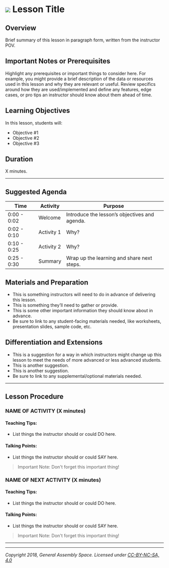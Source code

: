 <!---
This lesson was developed by YOUR NAME HERE for COHORT NAME / DATE / LOCATION HERE. 

Questions? Comments?
1. Log an issue to this repo to alert me of a problem.
2. Suggest an edit yourself by forking this repo, making edits, and submitting a pull request with your changes back to our master branch.
3. Hit me up on Slack @SLACKHANDLE
--->

# ![](https://ga-dash.s3.amazonaws.com/production/assets/logo-9f88ae6c9c3871690e33280fcf557f33.png) Lesson Title

## Overview
Brief summary of this lesson in paragraph form, written from the instructor POV.
<!--- Write a clear summary so other instructors know what this lesson is about. --->

## Important Notes or Prerequisites
Highlight any prerequisites or important things to consider here. For example, you might provide a brief description of the data or resources used in this lesson and why they are relevant or useful. Review specifics around how they are used/implemented and define any features, edge cases, or pro tips an instructor should know about them ahead of time.


## Learning Objectives
In this lesson, students will:
- Objective #1
- Objective #2
- Objective #3
<!--- Phrase learning objectives as measurable goals, starting with an action verb. Sniff test: if you have more than 3 learning objectives your lesson might be too long. Break it up! --->

## Duration
X minutes.
<!--- How much time, total, will it take to run through this lesson? --->

---

## Suggested Agenda
<!--- Provide a breakdown of what will happen in this lesson. --->

| Time | Activity | Purpose |
| --- | --- | --- |
| 0:00 - 0:02 | Welcome | Introduce the lesson’s objectives and agenda.|
| 0:02 - 0:10 | Activity 1 | Why?|
| 0:10 - 0:25 | Activity 2 | Why?|
| 0:25 - 0:30  | Summary | Wrap up the learning and share next steps.|

## Materials and Preparation
- This is something instructors will need to do in advance of delivering this lesson.
- This is something they’ll need to gather or provide.
- This is some other important information they should know about in advance.
- Be sure to link to any student-facing materials needed, like worksheets, presentation slides, sample code, etc.

<!---
OPTIONAL: If you like you can include a table here with quick links out to the lesson resources. 

| Topic | Description | Link |
| --- | --- | --- |
| Lesson | Interactive jupyter notebook with structured lesson content | [Link](./xyz)|
| Data | Local copy of any dataset used | [Link](./xyz)|
|      | Additional datasets listed | [Link](./xyz)|
| Enrichment | Practice activities | [Link](./xyz)|
| Solutions | Sample solutions to lesson and practice files | [Link](./xyz)|
| Slides | Slide decks & PDFs, where applicable | [Link](./xyz)|
| Review Materials | Handouts and other files, if applicable | [Link](./xyz) |
--->

## Differentiation and Extensions
- This is a suggestion for a way in which instructors might change up this lesson to meet the needs of more advanced or less advanced students.
- This is another suggestion.
- This is another suggestion.
- Be sure to link to any supplemental/optional materials needed.

---

## Lesson Procedure
<!--- This section outlines the lesson plan with relevant sections and subsections, providing both the total time required as well as suggestions for timing in each subsection. --->

### NAME OF ACTIVITY (X minutes)
<!--- Replace "NAME OF ACTIVITY" with whatever you called this part in the "Suggested Agenda" chart above..."Welcome" or "Summary" or "Intro to Pizza." Replace "X" with the amount of time this should take. --->

#### Teaching Tips:
- List things the instructor should or could DO here.

#### Talking Points:
- List things the instructor should or could SAY here.

>Important Note: Don't forget this important thing!
<!--- Use this to call out important info for instructors. --->

### NAME OF NEXT ACTIVITY (X minutes)
<!--- Replace "NAME OF ACTIVITY" with whatever you called this part in the "Suggested Agenda" chart above..."Welcome" or "Summary" or "Intro to Pizza." Replace "X" with the amount of time this should take. --->

#### Teaching Tips:
- List things the instructor should or could DO here.

#### Talking Points:
- List things the instructor should or could SAY here.

>Important Note: Don't forget this important thing!
<!--- Use this to call out important info for instructors. --->

-----

<!--- 
If you like you can include a section at the end with a a checklist for any specific data, code, examples, or other preparations that instructors need to take before teaching the lesson, outside of preparing slides. It can be helpful for instructors, if you'd like to include it.
## Lesson Prep Checklist

- [ ] Do this
- [ ] Download this
- [ ] Write this down
--->

---
*Copyright 2018, General Assembly Space. Licensed under [CC-BY-NC-SA, 4.0](https://creativecommons.org/licenses/by-nc-sa/4.0/)*
